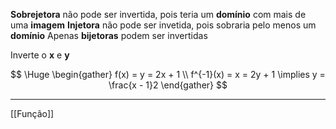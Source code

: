 **Sobrejetora** não pode ser invertida, pois teria um **domínio** com mais de uma **imagem**
**Injetora** não pode ser invetida, pois sobraria pelo menos um **domínio**
Apenas **bijetoras** podem ser invertidas

Inverte o **x** e **y**

$$ \Huge \begin{gather}
f(x) = y = 2x + 1 \\
f^{-1}(x) = x = 2y + 1 \implies y = \frac{x - 1}2
\end{gather} $$

---

[[Função]]